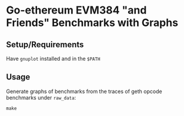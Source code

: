 # Go-ethereum EVM384 "and Friends" Benchmarks with Graphs

## Setup/Requirements
Have `gnuplot` installed and in the `$PATH`

## Usage
Generate graphs of benchmarks from the traces of geth opcode benchmarks under `raw_data`:
```
make
```
